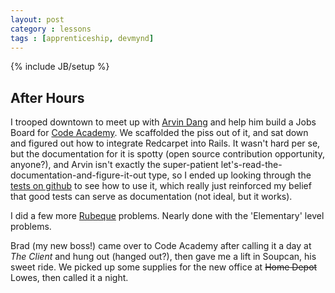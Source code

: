 ```yaml
---
layout: post
category : lessons
tags : [apprenticeship, devmynd]
---
```

{% include JB/setup %}

## After Hours

I trooped downtown to meet up with [Arvin Dang](http://twitter.com/arvindang) and help him build a Jobs Board for [Code Academy](http://codeacademy.org). We scaffolded the piss out of it, and sat down and figured out how to integrate Redcarpet into Rails. It wasn't hard per se, but the documentation for it is spotty (open source contribution opportunity, anyone?), and Arvin isn't exactly the super-patient let's-read-the-documentation-and-figure-it-out type, so I ended up looking through the [tests on github](https://github.com/tanoku/redcarpet/blob/master/test/redcarpet_test.rb#L57) to see how to use it, which really just reinforced my belief that good tests can serve as documentation (not ideal, but it works).

I did a few more [Rubeque](http://rubeque.com/) problems. Nearly done with the 'Elementary' level problems.

Brad (my new boss!) came over to Code Academy after calling it a day at *The Client* and hung out (hanged out?), then gave me a lift in Soupcan, his sweet ride. We picked up some supplies for the new office at <strike>Home Depot</strike> Lowes, then called it a night.